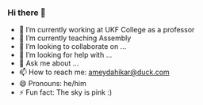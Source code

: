 ### Hi there 👋

- 🔭 I’m currently working at UKF College as a professor
- 🌱 I’m currently teaching Assembly
- 👯 I’m looking to collaborate on ...
- 🤔 I’m looking for help with ...
- 💬 Ask me about ...
- 📫 How to reach me: ameydahikar@duck.com
- 😄 Pronouns: he/him
- ⚡ Fun fact: The sky is pink :)

